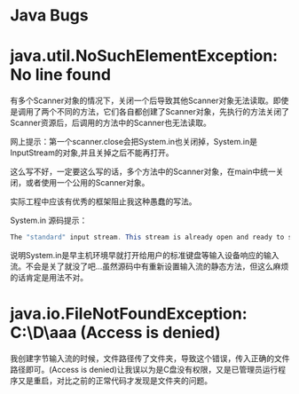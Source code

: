 # Java Bugs

# java.util.NoSuchElementException: No line found

有多个Scanner对象的情况下，关闭一个后导致其他Scanner对象无法读取。即使是调用了两个不同的方法，它们各自都创建了Scanner对象，先执行的方法关闭了Scanner资源后，后调用的方法中的Scanner也无法读取。

网上提示：第一个scanner.close会把System.in也关闭掉，System.in是InputStream的对象,并且关掉之后不能再打开。

这么写不好，一定要这么写的话，多个方法中的Scanner对象，在main中统一关闭，或者使用一个公用的Scanner对象。

实际工程中应该有优秀的框架阻止我这种愚蠢的写法。

System.in 源码提示：

```java
The "standard" input stream. This stream is already open and ready to supply input data. Typically this stream corresponds to keyboard input or another input source specified by the host environment or user.
```

说明System.in是早主机环境早就打开给用户的标准键盘等输入设备响应的输入流。不会是关了就没了吧...虽然源码中有重新设置输入流的静态方法，但这么麻烦的话肯定是用法不对。



# java.io.FileNotFoundException: C:\D\aaa (Access is denied)

我创建字节输入流的时候，文件路径传了文件夹，导致这个错误，传入正确的文件路径即可。(Access is denied)让我误以为是C盘没有权限，又是已管理员运行程序又是重启，对比之前的正常代码才发现是文件夹的问题。